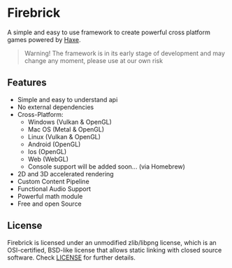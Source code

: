 # Firebrick
A simple and easy to use framework to create powerful cross platform games powered by [Haxe](haxe.org).

> Warning! The framework is in its early stage of development and may change any moment, please use at our own risk

Features
-----------------------------------
- Simple and easy to understand api
- No external dependencies
- Cross-Platform:
    - Windows (Vulkan & OpenGL)
    - Mac OS (Metal & OpenGL)
    - Linux (Vulkan & OpenGL)
    - Android (OpenGL)
    - Ios (OpenGL)
    - Web (WebGL)
    - Console support will be added soon... (via Homebrew)
- 2D and 3D accelerated rendering
- Custom Content Pipeline
- Functional Audio Support
- Powerful math module
- Free and open Source

License
----------------------------------
Firebrick is licensed under an unmodified zlib/libpng license, which is an OSI-certified, BSD-like license that allows static linking with closed source software. Check [LICENSE](lICENSE.md) for further details.
